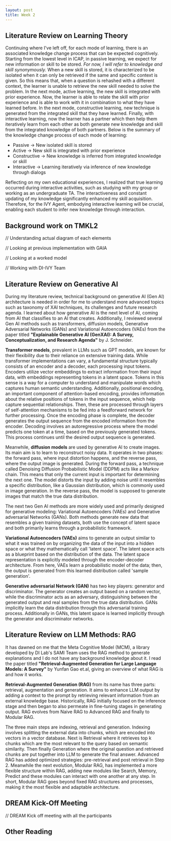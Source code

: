 ```yaml
---
layout: post
title: Week 2
---
```


## Literature Review on Learning Theory
Continuing where I've left off, for each mode of learning, there is an associated knowledge change process that can be expected cognitively. Starting from the lowest level in ICAP, in passive learning, we expect for new information or skill to be stored. _For now, I will refer to knowledge and skill synonymously._ When a new skill is stored, it is characterized to be isolated when it can only be retrieved if the same and specific context is given. So this means that, when a question is rehashed with a different context, the learner is unable to retrieve the new skill needed to solve the problem. In the next mode, active learning, the new skill is integrated with prior experience. Now, the learner is able to relate the skill with prior experience and is able to work with it in combination to what they have learned before. In the next mode, constructive learning, new technique is generated from the integrated skill that they have learned. Finally, with interactive learning, now the learner has a partner which then help them iteratively learn from each other as both generate new knowledge and skill from the integrated knowledge of both partners. Below is the summary of the knowledge change process of each mode of learning:

* Passive -> New isolated skill is stored
* Active -> New skill is integrated with prior experience
* Constructive -> New knowledge is inferred from integrated knowledge or skill
* Interactive -> Learning iteratively via inference of new knowledge through dialogs

Reflecting on my own educational experiences, I realized that true learning occurred during interactive activities, such as studying with my group or working as an undergraduate TA. The interactiveness and constant updating of my knowledge significantly enhanced my skill acquisition. Therefore, for the IVY Agent, embodying interactive learning will be crucial, enabling each student to infer new knowledge through interaction.

## Background work on TMKL2

// Understanding actual diagram of each elements

// Looking at previous implementation with GAIA

// Looking at a worked model

// Working with DI-IVY Team

## Literature Review on Generative AI
During my literature review, technical background on generative AI (Gen AI) architecture is needed in order for me to understand more advanced topics such as taxonomy of XAI techniques, its challenges and future research agenda. I learned about how generative AI is the next level of AI, coming from AI that classifies to an AI that creates. Additionally, I reviewed several Gen AI methods such as transformers, diffusion models, Generative Adversarial Networks (GANs) and Variational Autoencoders (VAEs) from the paper titled **"Explainable Generative AI (GenXAI): A Survey, Conceptualization, and Research Agenda"** by J. Schneider.

**Transformer models**, prevalent in LLMs such as GPT models, are known for their flexibility due to their reliance on extensive training data. While transformer implementations can vary, a fundamental structure typically consists of an encoder and a decoder, each processing input tokens. Encoders utilize vector embeddings to extract information from their input data, with embeddings representing tokens in a latent space. Tokens in this sense is a way for a computer to understand and manipulate words which captures human semantic understanding.  Additionally, positional encoding, an important component of attention-based encoding, provides information about the relative positions of tokens in the input sequence, which help capture sequential relationships. Then, these are processed through layers of self-attention mechanisms to be fed into a feedforward network for further processing. Once the encoding phase is complete, the decoder generates the output sequence from the encoded information from the encoder. Decoding involves an autoregressive process where the model predicts one token at a time, based on the previously generated tokens. This process continues until the desired output sequence is generated. 

Meanwhile, **diffusion models** are used by generative AI to create images. Its main aim is to learn to reconstruct noisy data. It operates in two phases: the forward pass, where input distortion happens, and the reverse pass, where the output image is generated.  During the forward pass, a technique called Denoising Diffusion Probabilistic Model (DDPM) acts like a Markov chain. This means that only the current input is important for determining the next one. The model distorts the input by adding noise until it resembles a specific distribution, like a Gaussian distribution, which is commonly used in image generation. In the reverse pass, the model is supposed to generate images that match the true data distribution.

The next two Gen AI methods are more widely used and primarily designed for generative modeling: Variational Autoencoders (VAEs) and Generative adversarial Networks (GANs). Both methods generate new data that resembles a given training datasets, both use the concept of latent space and both primarily learns through a probabilistic framework.

**Variational Autoencoders (VAEs)** aims to generate an output similar to what it was trained on by organizing the data of the input into a hidden space or what they mathematically call 'latent space'. The latent space acts as a blueprint based on the distribution of the data. The latent space representation is explicitly modeled through the encoder-decoder architecture. From here, VAEs learn a probabilistic model of the data; then, the output is generated from this learned distribution called 'sample generation'.

**Generative adversarial Network (GAN)** has two key players: generator and discriminator. The generator creates an output based on a random vector, while the discriminator acts as an adversary, distinguishing between the generated output and real samples from the true data distribution.  GANs implicitly learn the data distribution through this adversarial training process. Additionally in GANs, this latent space is learned implicitly through the generator and discriminator networks. 

## Literature Review on LLM Methods: RAG
It has dawned on me that the Meta Cognitive Model (MCM), a library developed by DI Lab's SAMI Team uses the RAG method to generate explanations and I do not have any background knowledge about it. I read the paper titled **"Retrieval-Augmented Generation for Large Language Models: A Survey"** by Yunfan Gao et.al, giving an overview of what RAG is and how it works.  

**Retrieval-Augmented Generation (RAG)** from its name has three parts: retrieval, augmentation and generation. It aims to enhance LLM output by adding a context to the prompt by retrieving relevant information from an external knowledge base. Historically, RAG initially focused on the inference stage and then began to also permeate in fine-tuning stages in generating output. RAG evolves from Naive RAG to Advanced RAG and finally to Modular RAG. 

The three main steps are indexing, retrieval and generation. Indexing involves splitting the external data into chunks, which are encoded into vectors in a vector database. Next is Retrieval where it retrieves top k chunks which are the most relevant to the query based on semantic similarity. Then finally Generation where the original question and retrieved chunks are put together into LLM to generate the final answer. Advanced RAG has added optimized strategies: pre-retrieval and post retrieval in Step 2. Meanwhile the next evolution, Modular RAG, has implemented a more flexible structure within RAG, adding new modules like Search, Memory, Predict and these modules can interact with one another at any step. In short, Modular RAG goes beyond fixed RAG structures and processes, making it the most flexible and adaptable architecture.

## DREAM Kick-Off Meeting

// DREAM Kick off meeting with all the participants

## Other Reading

